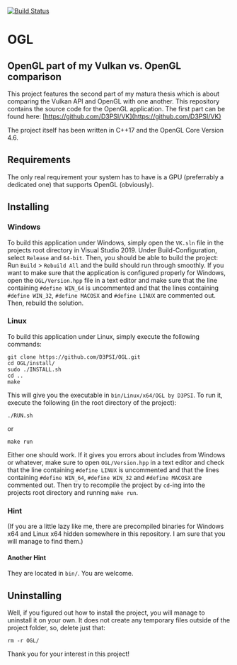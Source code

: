 [![Build Status](https://travis-ci.com/D3PSI/OGL.svg?branch=master)](https://travis-ci.com/D3PSI/OGL)
# OGL
## OpenGL part of my Vulkan vs. OpenGL comparison

This project features the second part of my matura thesis which is about comparing the Vulkan API and OpenGL with one another. This repository contains the source code for the OpenGL application. The first part can be found here: [https://github.com/D3PSI/VK](https://github.com/D3PSI/VK)

The project itself has been written in C++17 and the OpenGL Core Version 4.6.

## Requirements

The only real requirement your system has to have is a GPU (preferrably a dedicated one) that supports OpenGL (obviously).

## Installing

### Windows

To build this application under Windows, simply open the `VK.sln` file in the projects root directory in Visual Studio 2019.
Under Build-Configuration, select `Release` and `64-bit`. Then, you should be able to build the project:
Run `Build` > `Rebuild All` and the build should run through smoothly.
If you want to make sure that the application is configured properly for Windows, open the `OGL/Version.hpp` file in a text editor and make sure that the line containing `#define WIN_64` is uncommented and that the lines containing `#define WIN_32`, `#define MACOSX` and `#define LINUX` are commented out. Then, rebuild the solution.

### Linux

To build this application under Linux, simply execute the following commands:

    git clone https://github.com/D3PSI/OGL.git
    cd OGL/install/
    sudo ./INSTALL.sh
    cd ..
    make

This will give you the executable in `bin/Linux/x64/OGL by D3PSI`.
To run it, execute the following (in the root directory of the project):

    ./RUN.sh

or

    make run

Either one should work. If it gives you errors about includes from Windows or whatever, make sure to open `OGL/Version.hpp` in a text editor and check that the line containing `#define LINUX` is uncommented and that the lines containing `#define WIN_64`, `#define WIN_32` and `#define MACOSX` are commented out. Then try to recompile the project by `cd`-ing into the projects root directory and running `make run`.

### Hint

(If you are a little lazy like me, there are precompiled binaries for Windows x64 and Linux x64 hidden somewhere in this repository. I am sure that you will manage to find them.)

#### Another Hint

They are located in `bin/`. You are welcome.

## Uninstalling

Well, if you figured out how to install the project, you will manage to uninstall it on your own. It does not create any temporary files outside of the project folder, so, delete just that:

    rm -r OGL/

Thank you for your interest in this project!
